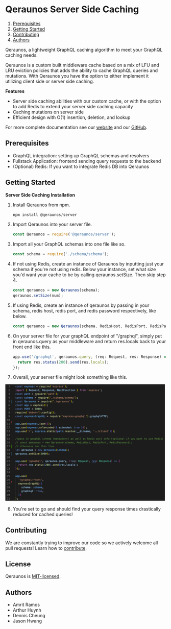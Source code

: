 # Qeraunos Server Side Caching

1. [Prerequisites](#prerequisites)
2. [Getting Started](#getting-started)
3. [Contributing](#contributing)
4. [Authors](#authors)

Qeraunos, a lightweight GraphQL caching algorithm to meet your GraphQL caching needs.

Qeraunos is a custom built middleware cache based on a mix of LFU and LRU eviction policies that adds the ability to cache GraphQL queries and mutations. With Qeraunos you have the option to either implement it utilizing client side or server side caching.

**Features**

- Server side caching abilities with our custom cache, or with the option to add Redis to extend your server side caching capacity
- Caching mutations on server side
- Efficient design with O(1) insertion, deletion, and lookup

For more complete documentation see our [website](http://qeraunos.com) and our [GitHub](https://github.com/oslabs-beta/Qeraunos).

## Prerequisites

- GraphQL integration: setting up GraphQL schemas and resolvers
- Fullstack Application: frontend sending query requests to the backend
- (Optional) Redis: If you want to integrate Redis DB into Qeraunos

## Getting Started

**Server Side Caching Installation**

1. Install Qeraunos from npm.
   ```js
   npm install @qeraunos/server
   ```
2. Import Qeraunos into your server file.
   ```js
   const Qeraunos = require('@qeraunos/server');
   ```
3. Import all your GraphQL schemas into one file like so.

   ```js
   const schema = require('./schema/schema');
   ```

4. If not using Redis, create an instance of Qeraunos by inputting just your schema if you're not using redis. Below your instance, set what size you'd want your cache to be by calling qeraunos.setSize. Then skip step 4.

   ```js
   const qeraunos = new Qeraunos(schema);
   qeraunos.setSize(num);
   ```

5. If using Redis, create an instance of qeraunos by passing in your schema, redis host, redis port, and redis password respectively, like below.

   ```js
   const qeraunos = new Qeraunos(schema, RedisHost, RedisPort, RedisPassword);
   ```

6. On your server file for your graphQL endpoint of "/graphql", simply put in qeraunos.query as your middleware and return res.locals back to your front end like this.

   ```js
   app.use('/graphql', qeraunos.query, (req: Request, res: Response) => {
     return res.status(200).send(res.locals);
   });
   ```

7. Overall, your server file might look something like this.
<p align="left"><img src="./resources/server-file-ex.png" width="500"/></p>

8. You're set to go and should find your query response times drastically reduced for cached queries!

## Contributing

We are constantly trying to improve our code so we actively welcome all pull requests! Learn how to [contribute](https://github.com/oslabs-beta/Qeraunos).

## License

Qeraunos is [MIT-licensed](https://github.com/oslabs-beta/Qeraunos/blob/dev/LICENSE).

## Authors

- Amrit Ramos
- Arthur Huynh
- Dennis Cheung
- Jason Hwang
